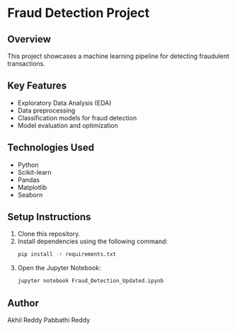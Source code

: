 # Fraud Detection Project

## Overview
This project showcases a machine learning pipeline for detecting fraudulent transactions.

## Key Features
- Exploratory Data Analysis (EDA)
- Data preprocessing
- Classification models for fraud detection
- Model evaluation and optimization

## Technologies Used
- Python
- Scikit-learn
- Pandas
- Matplotlib
- Seaborn

## Setup Instructions
1. Clone this repository.
2. Install dependencies using the following command:
   ```bash
   pip install -r requirements.txt
   ```
3. Open the Jupyter Notebook:
   ```bash
   jupyter notebook Fraud_Detection_Updated.ipynb
   ```

## Author
Akhil Reddy Pabbathi Reddy
